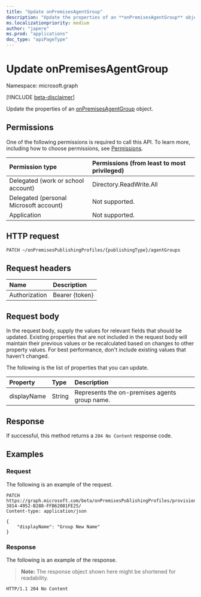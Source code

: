 ```yaml
---
title: "Update onPremisesAgentGroup"
description: "Update the properties of an **onPremisesAgentGroup** object."
ms.localizationpriority: medium
author: "japere"
ms.prod: "applications"
doc_type: "apiPageType"
---
```


# Update onPremisesAgentGroup

Namespace: microsoft.graph

[!INCLUDE [beta-disclaimer](../../includes/beta-disclaimer.md)]

Update the properties of an [onPremisesAgentGroup](../resources/onpremisesagentgroup.md) object.

## Permissions

One of the following permissions is required to call this API. To learn more, including how to choose permissions, see [Permissions](/graph/permissions-reference).

| Permission type                        | Permissions (from least to most privileged) |
|:--------------------------------------|:---------------------------------------------------------|
| Delegated (work or school account)     | Directory.ReadWrite.All |
| Delegated (personal Microsoft account) | Not supported. |
| Application                            | Not supported. |

## HTTP request

<!-- { "blockType": "ignored" } -->

```http
PATCH ~/onPremisesPublishingProfiles/{publishingType}/agentGroups
```

## Request headers

| Name       | Description|
|:-----------|:-----------|
| Authorization | Bearer {token} |

## Request body

In the request body, supply the values for relevant fields that should be updated. Existing properties that are not included in the request body will maintain their previous values or be recalculated based on changes to other property values. For best performance, don't include existing values that haven't changed.

The following is the list of properties that you can update.

| Property     | Type        | Description |
|:-------------|:------------|:------------|
|displayName|String| Represents the on-premises agents group name.|

## Response

If successful, this method returns a `204 No Content` response code.

## Examples

### Request

The following is an example of the request.

<!-- {
  "blockType": "request",
  "name": "update_onpremisesagentgroup"
}-->

```http
PATCH https://graph.microsoft.com/beta/onPremisesPublishingProfiles/provisioning/agentGroups/8832388F-3814-4952-B288-FFB62081FE25/
Content-type: application/json

{
    "displayName": "Group New Name"
}
```


### Response

The following is an example of the response.

> **Note:** The response object shown here might be shortened for readability.

<!-- {
  "blockType": "response"
} -->

```http
HTTP/1.1 204 No Content
```

<!-- uuid: 16cd6b66-4b1a-43a1-adaf-3a886856ed98
2019-02-04 14:57:30 UTC -->
<!-- {
  "type": "#page.annotation",
  "description": "Update onpremisesagentgroup",
  "keywords": "",
  "section": "documentation",
  "tocPath": ""
}-->



